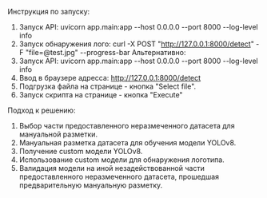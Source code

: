 Инструкция по запуску: 
1. Запуск API: uvicorn app.main:app --host 0.0.0.0 --port 8000 --log-level info
2. Запуск обнаружения лого: curl -X POST "http://127.0.0.1:8000/detect" -F "file=@test.jpg" --progress-bar
Альтернативно:
1. Запуск API: uvicorn app.main:app --host 0.0.0.0 --port 8000 --log-level info
2. Ввод в браузере адресса: http://127.0.0.1:8000/detect
3. Подгрузка файла на странице - кнопка "Select file".
4. Запуск скрипта на странице - кнопка "Execute"

Подход к решению: 
1. Выбор части предоставленного неразмеченного датасета для мануальной разметки.
2. Мануальная разметка датасета для обучения модели YOLOv8.
3. Получение custom модели YOLOv8.
4. Использование custom модели для обнаружения логотипа.
5. Валидация модели на иной незадействованной части предоставленного неразмеченного датасета, прошедшая предварительную мануальную разметку.
